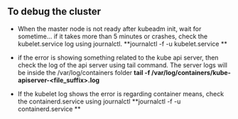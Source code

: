 ## To debug the cluster

  * When the master node is not ready after kubeadm init, wait for sometime...
    if it takes more than 5 minutes or crashes, check the kubelet.service log using journalctl.
      **journalctl -f -u kubelet.service
**
  * if the error is showing something related to the kube api server, then check the log of the api server using tail command.
    The server logs will be inside the /var/log/containers folder
      **tail -f /var/log/containers/kube-apiserver-<file_suffix>.log**

  * If the kubelet log shows the error is regarding container means, check the containerd.service using journalctl 
      **journalctl -f -u containerd.service
**
